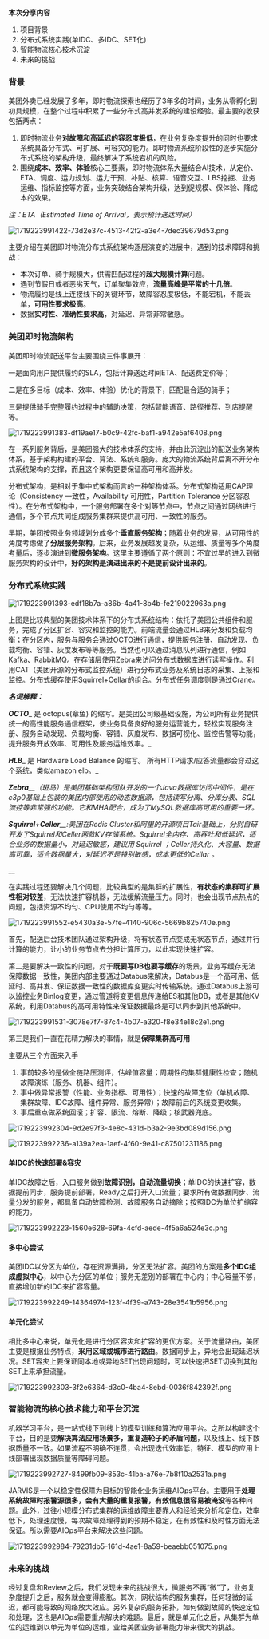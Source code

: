 **本次分享内容**

1. 项目背景
2. 分布式系统实践(单IDC、多IDC、SET化)
3. 智能物流核心技术沉淀
4. 未来的挑战

### 背景
美团外卖已经发展了多年，即时物流探索也经历了3年多的时间，业务从零孵化到初具规模，在整个过程中积累了一些分布式高并发系统的建设经验。最主要的收获包括两点：

1. 即时物流业务**对故障和高延迟的容忍度极低**，在业务复杂度提升的同时也要求系统具备分布式、可扩展、可容灾的能力。即时物流系统阶段性的逐步实施分布式系统的架构升级，最终解决了系统宕机的风险。
2. 围绕**成本、效率、体验**核心三要素，即时物流体系大量结合AI技术，从定价、ETA、调度、运力规划、运力干预、补贴、核算、语音交互、LBS挖掘、业务运维、指标监控等方面，业务突破结合架构升级，达到促规模、保体验、降成本的效果。

_注：ETA（Estimated Time of Arrival，表示预计送达时间）_

![1719223991422-73d2e37c-4513-42f2-a3e4-7dec39679d53.png](./assets/1719223991422-73d2e37c-4513-42f2-a3e4-7dec39679d53.png)

主要介绍在美团即时物流分布式系统架构逐层演变的进展中，遇到的技术障碍和挑战：

+ 本次订单、骑手规模大，供需匹配过程的**超大规模计算**问题。
+ 遇到节假日或者恶劣天气，订单聚集效应，**流量高峰是平常的十几倍**。
+ 物流履约是线上连接线下的关键环节，故障容忍度极低，不能宕机，不能丢单，**可用性要求极高**。
+ 数据**实时性、准确性要求高**，对延迟、异常非常敏感。

### 美团即时物流架构
美团即时物流配送平台主要围绕三件事展开：

一是面向用户提供履约的SLA，包括计算送达时间ETA、配送费定价等；

二是在多目标（成本、效率、体验）优化的背景下，匹配最合适的骑手；

三是提供骑手完整履约过程中的辅助决策，包括智能语音、路径推荐、到店提醒等。

![1719223991383-df19ae17-b0c9-42fc-baf1-a942e5af6408.png](./assets/1719223991383-df19ae17-b0c9-42fc-baf1-a942e5af6408.png)

在一系列服务背后，是美团强大的技术体系的支持，并由此沉淀出的配送业务架构体系，基于架构构建的平台、算法、系统和服务。庞大的物流系统背后离不开分布式系统架构的支撑，而且这个架构更要保证高可用和高并发。

分布式架构，是相对于集中式架构而言的一种架构体系。分布式架构适用CAP理论（Consistency 一致性，Availability 可用性，Partition Tolerance 分区容忍性）。在分布式架构中，一个服务部署在多个对等节点中，节点之间通过网络进行通信，多个节点共同组成服务集群来提供高可用、一致性的服务。

早期，美团按照业务领域划分成多个**垂直服务架构**；随着业务的发展，从可用性的角度考虑做了**分层服务架构**。后来，业务发展越发复杂，从运维、质量等多个角度考量后，逐步演进到**微服务架构**。这里主要遵循了两个原则：不宜过早的进入到微服务架构的设计中，**好的架构是演进出来的不是提前设计出来的**。

### 分布式系统实践
![1719223991393-edf18b7a-a86b-4a41-8b4b-fe219022963a.png](./assets/1719223991393-edf18b7a-a86b-4a41-8b4b-fe219022963a.png)

上图是比较典型的美团技术体系下的分布式系统结构：依托了美团公共组件和服务，完成了分区扩容、容灾和监控的能力。前端流量会通过HLB来分发和负载均衡；在分区内，服务与服务会通过OCTO进行通信，提供服务注册、自动发现、负载均衡、容错、灰度发布等等服务。当然也可以通过消息队列进行通信，例如Kafka、RabbitMQ。在存储层使用Zebra来访问分布式数据库进行读写操作。利用CAT（美团开源的分布式监控系统）进行分布式业务及系统日志的采集、上报和监控。分布式缓存使用Squirrel+Cellar的组合。分布式任务调度则是通过Crane。

_**名词解释：**_

_**OCTO**__ 是 octopus(章鱼) 的缩写。是美团公司级基础设施，为公司所有业务提供统一的高性能服务通信框架，使业务具备良好的服务运营能力，轻松实现服务注册、服务自动发现、负载均衡、容错、灰度发布、数据可视化、监控告警等功能，提升服务开放效率、可用性及服务运维效率。_

_**HLB**__ 是 Hardware Load Balance 的缩写。 所有HTTP请求/应答流量都会穿过这个系统，类似amazon elb。_

_**Zebra**__（斑马）是美团基础架构团队开发的一个Java数据库访问中间件，是在c3p0基础上包装的美团内部使用的动态数据源，包括读写分离、分库分表、SQL流控等非常强的功能。它和MHA配合，成为了MySQL数据库高可用的重要一环。_

_**Squirrel+Celler**__:美团在Redis Cluster和阿里的开源项目Tair基础上，分别自研开发了Squirrel和Celler两款KV存储系统。Squirrel全内存、高吞吐和低延迟，适合业务的数据量小，对延迟敏感，建议用 Squirrel ；Celler持久化、大容量、数据高可靠，适合数据量大，对延迟不是特别敏感，成本更低的Cellar 。_

__

在实践过程还要解决几个问题，比较典型的是集群的扩展性，**有状态的集群可扩展性相对较差**，无法快速扩容机器，无法缓解流量压力。同时，也会出现节点热点的问题，包括资源不均匀、CPU使用不均匀等等。

![1719223991552-e5430a3e-57fe-4140-906c-5669b825740e.png](./assets/1719223991552-e5430a3e-57fe-4140-906c-5669b825740e.png)

首先，配送后台技术团队通过架构升级，将有状态节点变成无状态节点，通过并行计算的能力，让小的业务节点去分担计算压力，以此实现快速扩容。

第二是要解决一致性的问题，对于**既要写DB也要写缓存**的场景，业务写缓存无法保障数据一致性，美团内部主要通过Databus来解决，Databus是一个高可用、低延时、高并发、保证数据一致性的数据库变更实时传输系统。通过Databus上游可以监控业务Binlog变更，通过管道将变更信息传递给ES和其他DB，或者是其他KV系统，利用Databus的高可用特性来保证数据最终是可以同步到其他系统中。

![1719223991531-3078e7f7-87c4-4b07-a320-f8e34e18c2e1.png](./assets/1719223991531-3078e7f7-87c4-4b07-a320-f8e34e18c2e1.png)

第三是我们一直在花精力解决的事情，就是**保障集群高可用**

主要从三个方面来入手

1. 事前较多的是做全链路压测评，估峰值容量；周期性的集群健康性检查；随机故障演练（服务、机器、组件）。
2. 事中做异常报警（性能、业务指标、可用性）；快速的故障定位（单机故障、集群故障、IDC故障、组件异常、服务异常）；故障前后的系统变更收集。
3. 事后重点做系统回滚；扩容、限流、熔断、降级；核武器兜底。

![1719223992304-9d2e97f3-4e8c-431d-b3a2-9e3bd089d156.png](./assets/1719223992304-9d2e97f3-4e8c-431d-b3a2-9e3bd089d156.png)

![1719223992236-a139a2ea-1aef-4f60-9e41-c87501231186.png](./assets/1719223992236-a139a2ea-1aef-4f60-9e41-c87501231186.png)

#### 单IDC的快速部署&容灾
单IDC故障之后，入口服务做到**故障识别，自动流量切换**；单IDC的快速扩容，数据提前同步，服务提前部署，Ready之后打开入口流量；要求所有做数据同步、流量分发的服务，都具备自动故障检测、故障服务自动摘除；按照IDC为单位扩缩容的能力。

![1719223992223-1560e628-69fa-4cfd-aede-4f5a6a524e3c.png](./assets/1719223992223-1560e628-69fa-4cfd-aede-4f5a6a524e3c.png)

#### 多中心尝试
美团IDC以分区为单位，存在资源满排，分区无法扩容。美团的方案是**多个IDC组成虚拟中心**，以中心为分区的单位；服务无差别的部署在中心内；中心容量不够，直接增加新的IDC来扩容容量。

![1719223992249-14364974-123f-4f39-a743-28e3541b5956.png](./assets/1719223992249-14364974-123f-4f39-a743-28e3541b5956.png)

#### 单元化尝试
相比多中心来说，单元化是进行分区容灾和扩容的更优方案。关于流量路由，美团主要是根据业务特点，**采用区域或城市进行路由**。数据同步上，异地会出现延迟状况。SET容灾上要保证同本地或异地SET出现问题时，可以快速把SET切换到其他SET上来承担流量。

![1719223992303-3f2e6364-d3c0-4ba4-8ebd-0036f842392f.png](./assets/1719223992303-3f2e6364-d3c0-4ba4-8ebd-0036f842392f.png)

### 智能物流的核心技术能力和平台沉淀
机器学习平台，是一站式线下到线上的模型训练和算法应用平台。之所以构建这个平台，目的是要**解决算法应用场景多，重复造轮子的矛盾问题**，以及线上、线下数据质量不一致。如果流程不明确不连贯，会出现迭代效率低，特征、模型的应用上线部署出现数据质量等障碍问题。

![1719223992727-8499fb09-853c-41ba-a76e-7b8f10a2531a.png](./assets/1719223992727-8499fb09-853c-41ba-a76e-7b8f10a2531a.png)

JARVIS是一个以稳定性保障为目标的智能化业务运维AIOps平台。主要用于**处理系统故障时报警源很多，会有大量的重复报警，有效信息很容易被淹没**等各种问题。此外，过往小规模分布式集群的运维故障主要靠人和经验来分析和定位，效率低下，处理速度慢，每次故障处理得到的预期不稳定，在有效性和及时性方面无法保证。所以需要AIOps平台来解决这些问题。

![1719223992984-79231db5-161d-4ae1-8a59-beaebb051075.png](./assets/1719223992984-79231db5-161d-4ae1-8a59-beaebb051075.png)

### 未来的挑战
经过复盘和Review之后，我们发现未来的挑战很大，微服务不再“微”了，业务复杂度提升之后，服务就会变得膨胀。其次，网状结构的服务集群，任何轻微的延迟，都可能导致的网络放大效应。另外复杂的服务拓扑，如何做到故障的快速定位和处理，这也是AIOps需要重点解决的难题。最后，就是单元化之后，从集群为单位的运维到以单元为单位的运维，业给美团业务部署能力带来很大的挑战。

